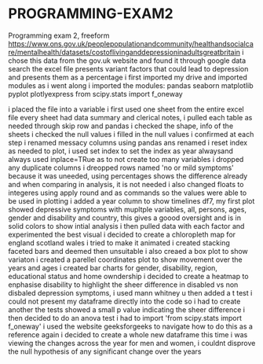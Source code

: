 # PROGRAMMING-EXAM2
Programming exam 2, freeform
https://www.ons.gov.uk/peoplepopulationandcommunity/healthandsocialcare/mentalhealth/datasets/costoflivinganddepressioninadultsgreatbritain
i chose this data from the gov.uk website and found it through google data search
the excel file presents variant factors that could lead to depression and presents them as a percentage 
i first imported my drive and imported modules as i went along
i imported the modules:
pandas
seaborn 
matplotlib pyplot
plotlyexpress
from scipy.stats import f_oneway


i placed the file into a variable
i first used one sheet from the entire excel file
every sheet had data summary and clerical notes, i pulled each table as needed through skip row and pandas
i checked the shape, info of the sheets
i checked the null values
i filled in the null values
i confirmed at each step
i renamed messacy columns using pandas ans renamed
i reset index as needed to plot, i used set index to set the index as year alwaysand always used inplace=TRue as to not create too many variables
i dropped any duplicate columns
i dreopped rows named 'no or mild symptoms' because it was uneeded, using percentages shows the difference already and when comparing in analysis, it is not needed
i also changed floats to integeres using apply round and as commands so the values were able to be used in plotting
i added a year column to show timelines
df7, my first plot showed depressive symptoms with mupltple variables, all, persons, ages, gender and disability and country, this gives a goood oversight and is in solid colors to show intial analysis
i then pulled data with each factor and experimented the best visual
i decided to create a chloropleth map for england scotland wales
i tried to make it animated
i created stacking faceted bars and deemed then unsuitable
i also creaed a box plot to show variaton
i created a parellel coordinates plot to show movement over the years and ages
i created bar charts for gender, disability, region, educational status and home owndership
i decided to create a heatmap to enphasise disability 
to highlight the sheer difference in disabled vs non disbaled depression symptoms, i used mann whitney u then added a t test
i could not present my dataframe directly into the code so i had to create another
the tests showed a small p value indicating the sheer difference
i then decided to do an anova test
i had to import 'from scipy.stats import f_oneway' 
i used the website geeksforgeeks to navigate how to do this as a reference
again i decided to create a whole new dataframe 
this time i was viewing the changes across the year
for men  and women, i couldnt disprove the null hypothesis of any significant change over the years

